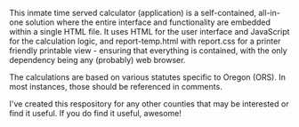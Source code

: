 This inmate time served calculator (application) is a self-contained, all-in-one solution where the entire interface and functionality are embedded within a single HTML file.
It uses HTML for the user interface and JavaScript for the calculation logic, and report-temp.html with report.css for a printer friendly printable view - ensuring that everything is contained,
with the only dependency being any (probably) web browser.

The calculations are based on various statutes specific to Oregon (ORS). In most instances, those should be referenced in comments.

I've created this respository for any other counties that may be interested or find it useful. If you do find it useful, awesome!

